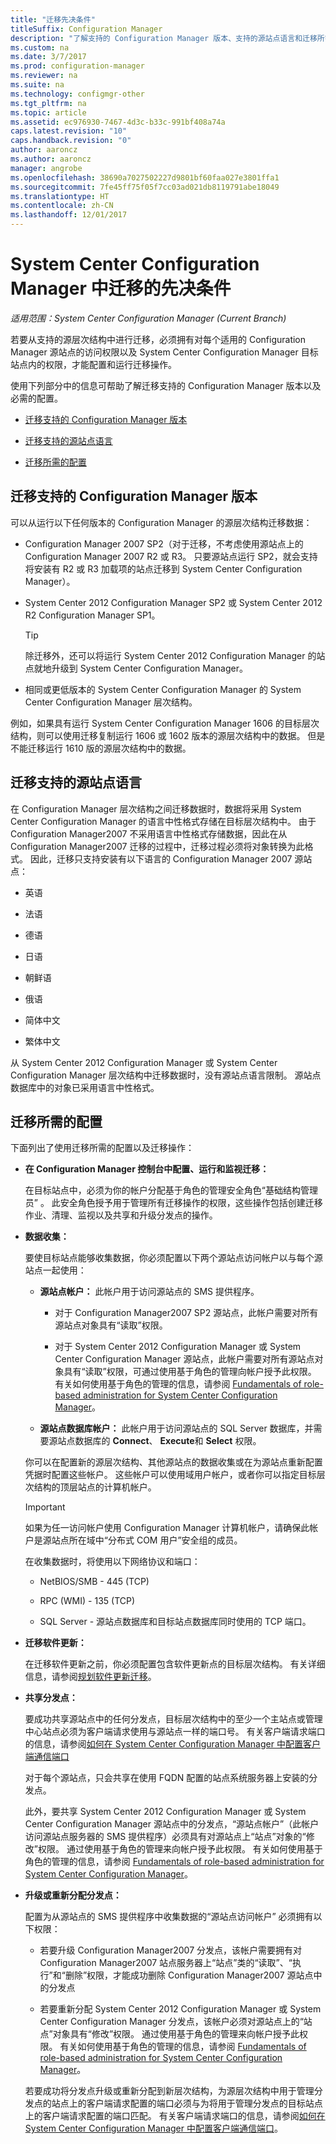 ```yaml
---
title: "迁移先决条件"
titleSuffix: Configuration Manager
description: "了解支持的 Configuration Manager 版本、支持的源站点语言和迁移所需的配置。"
ms.custom: na
ms.date: 3/7/2017
ms.prod: configuration-manager
ms.reviewer: na
ms.suite: na
ms.technology: configmgr-other
ms.tgt_pltfrm: na
ms.topic: article
ms.assetid: ec976930-7467-4d3c-b33c-991bf408a74a
caps.latest.revision: "10"
caps.handback.revision: "0"
author: aaroncz
ms.author: aaroncz
manager: angrobe
ms.openlocfilehash: 38690a7027502227d9801bf60faa027e3801ffa1
ms.sourcegitcommit: 7fe45ff75f05f7cc03ad021db8119791abe18049
ms.translationtype: HT
ms.contentlocale: zh-CN
ms.lasthandoff: 12/01/2017
---
```

# <a name="prerequisites-for-migration-in-system-center-configuration-manager"></a>System Center Configuration Manager 中迁移的先决条件

*适用范围：System Center Configuration Manager (Current Branch)*

若要从支持的源层次结构中进行迁移，必须拥有对每个适用的 Configuration Manager 源站点的访问权限以及 System Center Configuration Manager 目标站点内的权限，才能配置和运行迁移操作。  

 使用下列部分中的信息可帮助了解迁移支持的 Configuration Manager 版本以及必需的配置。  

-   [迁移支持的 Configuration Manager 版本](#BKMK_SupportedMigrationVersions)  

-   [迁移支持的源站点语言](#BKMK_SorceSiteLanguage)  

-   [迁移所需的配置](#BKMK_Required_Configurations)  

##  <a name="BKMK_SupportedMigrationVersions"></a> 迁移支持的 Configuration Manager 版本  
 可以从运行以下任何版本的 Configuration Manager 的源层次结构迁移数据：  

-   Configuration Manager 2007 SP2（对于迁移，不考虑使用源站点上的 Configuration Manager 2007 R2 或 R3。 只要源站点运行 SP2，就会支持将安装有 R2 或 R3 加载项的站点迁移到 System Center Configuration Manager）。  

-   System Center 2012 Configuration Manager SP2 或 System Center 2012 R2 Configuration Manager SP1。  

    > [!TIP]  
    >  除迁移外，还可以将运行 System Center 2012 Configuration Manager 的站点就地升级到 System Center Configuration Manager。  

-   相同或更低版本的 System Center Configuration Manager 的 System Center Configuration Manager 层次结构。  

  例如，如果具有运行 System Center Configuration Manager 1606 的目标层次结构，则可以使用迁移复制运行 1606 或 1602 版本的源层次结构中的数据。 但是不能迁移运行 1610 版的源层次结构中的数据。  


##  <a name="BKMK_SorceSiteLanguage"></a> 迁移支持的源站点语言  
 在 Configuration Manager 层次结构之间迁移数据时，数据将采用 System Center Configuration Manager 的语言中性格式存储在目标层次结构中。 由于 Configuration Manager2007 不采用语言中性格式存储数据，因此在从 Configuration Manager2007 迁移的过程中，迁移过程必须将对象转换为此格式。 因此，迁移只支持安装有以下语言的 Configuration Manager 2007 源站点：  

-   英语  

-   法语  

-   德语  

-   日语  

-   朝鲜语  

-   俄语  

-   简体中文  

-   繁体中文  

从 System Center 2012 Configuration Manager 或 System Center Configuration Manager 层次结构中迁移数据时，没有源站点语言限制。 源站点数据库中的对象已采用语言中性格式。  

##  <a name="BKMK_Required_Configurations"></a> 迁移所需的配置  
下面列出了使用迁移所需的配置以及迁移操作：  

-   **在 Configuration Manager 控制台中配置、运行和监视迁移：**  

     在目标站点中，必须为你的帐户分配基于角色的管理安全角色“基础结构管理员” 。 此安全角色授予用于管理所有迁移操作的权限，这些操作包括创建迁移作业、清理、监视以及共享和升级分发点的操作。  

-   **数据收集：**  

     要使目标站点能够收集数据，你必须配置以下两个源站点访问帐户以与每个源站点一起使用：  

    -   **源站点帐户：** 此帐户用于访问源站点的 SMS 提供程序。  

        -   对于 Configuration Manager2007 SP2 源站点，此帐户需要对所有源站点对象具有“读取”权限。  

        -   对于 System Center 2012 Configuration Manager 或 System Center Configuration Manager 源站点，此帐户需要对所有源站点对象具有“读取”权限，可通过使用基于角色的管理向帐户授予此权限。 有关如何使用基于角色的管理的信息，请参阅 [Fundamentals of role-based administration for System Center Configuration Manager](../../core/understand/fundamentals-of-role-based-administration.md)。  

    -   **源站点数据库帐户：** 此帐户用于访问源站点的 SQL Server 数据库，并需要源站点数据库的 **Connect**、 **Execute**和 **Select** 权限。  

    你可以在配置新的源层次结构、其他源站点的数据收集或在为源站点重新配置凭据时配置这些帐户。 这些帐户可以使用域用户帐户，或者你可以指定目标层次结构的顶层站点的计算机帐户。  

    > [!IMPORTANT]  
    >  如果为任一访问帐户使用 Configuration Manager 计算机帐户，请确保此帐户是源站点所在域中“分布式 COM 用户”安全组的成员。  

    在收集数据时，将使用以下网络协议和端口：  

    -   NetBIOS/SMB - 445 (TCP)  

    -   RPC (WMI) - 135 (TCP)  

    -   SQL Server - 源站点数据库和目标站点数据库同时使用的 TCP 端口。  

-   **迁移软件更新：**  

     在迁移软件更新之前，你必须配置包含软件更新点的目标层次结构。 有关详细信息，请参阅[规划软件更新迁移](../../core/migration/planning-for-the-migration-of-objects.md#Plan_migrate_Software_updates)。  

-   **共享分发点：**  

     要成功共享源站点中的任何分发点，目标层次结构中的至少一个主站点或管理中心站点必须为客户端请求使用与源站点一样的端口号。 有关客户端请求端口的信息，请参阅[如何在 System Center Configuration Manager 中配置客户端通信端口](../../core/clients/deploy/configure-client-communication-ports.md)  

     对于每个源站点，只会共享在使用 FQDN 配置的站点系统服务器上安装的分发点。  

     此外，要共享 System Center 2012 Configuration Manager 或 System Center Configuration Manager 源站点中的分发点，“源站点帐户”（此帐户访问源站点服务器的 SMS 提供程序）必须具有对源站点上“站点”对象的“修改”权限。 通过使用基于角色的管理来向帐户授予此权限。 有关如何使用基于角色的管理的信息，请参阅 [Fundamentals of role-based administration for System Center Configuration Manager](../../core/understand/fundamentals-of-role-based-administration.md)。  


-   **升级或重新分配分发点：**  

     配置为从源站点的 SMS 提供程序中收集数据的“源站点访问帐户”  必须拥有以下权限：  

    -   若要升级 Configuration Manager2007 分发点，该帐户需要拥有对 Configuration Manager2007 站点服务器上“站点”类的“读取”、“执行”和“删除”权限，才能成功删除 Configuration Manager2007 源站点中的分发点  

    -   若要重新分配 System Center 2012 Configuration Manager 或 System Center Configuration Manager 分发点，该帐户必须对源站点上的“站点”对象具有“修改”权限。 通过使用基于角色的管理来向帐户授予此权限。 有关如何使用基于角色的管理的信息，请参阅 [Fundamentals of role-based administration for System Center Configuration Manager](../../core/understand/fundamentals-of-role-based-administration.md)。  

     若要成功将分发点升级或重新分配到新层次结构，为源层次结构中用于管理分发点的站点上的客户端请求配置的端口必须与为将用于管理分发点的目标站点上的客户端请求配置的端口匹配。 有关客户端请求端口的信息，请参阅[如何在 System Center Configuration Manager 中配置客户端通信端口](../../core/clients/deploy/configure-client-communication-ports.md)。  
